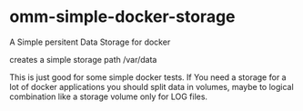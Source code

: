 # omm-simple-docker-storage
A Simple persitent Data Storage for docker

creates a simple storage path /var/data

This is just  good for some simple docker tests. 
If You need a storage for a lot of docker applications you should split data in volumes, maybe to logical combination like a storage volume only for LOG files. 
